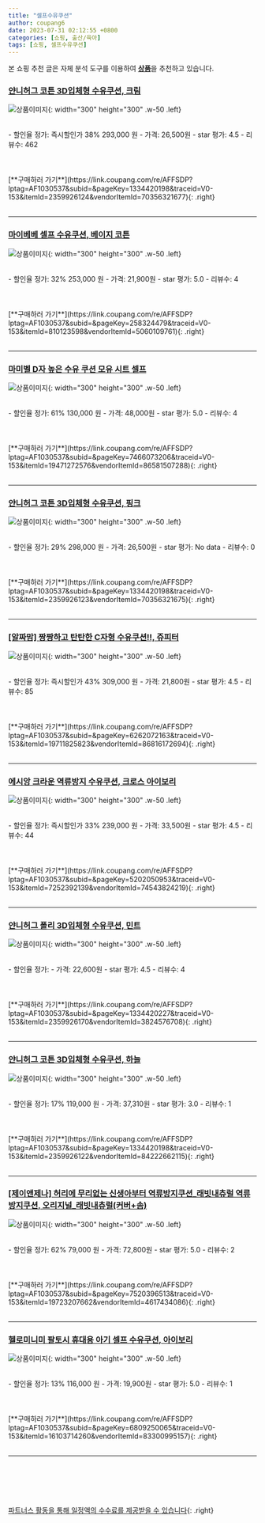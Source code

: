 ```yaml
---
title: "셀프수유쿠션"
author: coupang6
date: 2023-07-31 02:12:55 +0800
categories: [쇼핑, 출산/육아]
tags: [쇼핑, 셀프수유쿠션]
---
```


본 쇼핑 추천 글은 자체 분석 도구를 이용하여 [**상품**](https://link.coupang.com/a/bao1ui)을 추천하고 있습니다.

### [얀니허그 코튼 3D입체형 수유쿠션, 크림](https://link.coupang.com/re/AFFSDP?lptag=AF1030537&subid=&pageKey=1334420198&traceid=V0-153&itemId=2359926124&vendorItemId=70356321677)

![상품이미지](https://thumbnail9.coupangcdn.com/thumbnails/remote/230x230ex/image/retail/images/2020/03/10/12/7/1a8d8b01-7cc1-4850-9ba0-afd4a89edc87.jpg){: width="300" height="300" .w-50 .left}


<br>
- 할인율 정가: 즉시할인가 38%  293,000   원
- 가격: 26,500원
- star 평가: 4.5
- 리뷰수: 462
<br>
<br>
<br>
<br>
[**구매하러 가기**](https://link.coupang.com/re/AFFSDP?lptag=AF1030537&subid=&pageKey=1334420198&traceid=V0-153&itemId=2359926124&vendorItemId=70356321677){: .right}
<br>
<br>

---

### [마이베베 셀프 수유쿠션, 베이지 코튼](https://link.coupang.com/re/AFFSDP?lptag=AF1030537&subid=&pageKey=258324479&traceid=V0-153&itemId=810123598&vendorItemId=5060109761)

![상품이미지](https://thumbnail6.coupangcdn.com/thumbnails/remote/230x230ex/image/vendor_inventory/d2ac/741ababea8819f2b295b7cf1cd171bf74ff01a2aa702e3f48a0a3113e6e4.jpg){: width="300" height="300" .w-50 .left}


<br>
- 할인율 정가: 32%  253,000   원
- 가격: 21,900원
- star 평가: 5.0
- 리뷰수: 4
<br>
<br>
<br>
<br>
[**구매하러 가기**](https://link.coupang.com/re/AFFSDP?lptag=AF1030537&subid=&pageKey=258324479&traceid=V0-153&itemId=810123598&vendorItemId=5060109761){: .right}
<br>
<br>

---

### [마미벨 D자 높은 수유 쿠션 모유 시트 셀프](https://link.coupang.com/re/AFFSDP?lptag=AF1030537&subid=&pageKey=7466073206&traceid=V0-153&itemId=19471272576&vendorItemId=86581507288)

![상품이미지](https://thumbnail7.coupangcdn.com/thumbnails/remote/230x230ex/image/vendor_inventory/1b68/0e413ed3d9c4b5b494968580b0677fa7a8a4480270dc0463c5259b59b3f1.jpg){: width="300" height="300" .w-50 .left}


<br>
- 할인율 정가: 61%  130,000   원
- 가격: 48,000원
- star 평가: 5.0
- 리뷰수: 4
<br>
<br>
<br>
<br>
[**구매하러 가기**](https://link.coupang.com/re/AFFSDP?lptag=AF1030537&subid=&pageKey=7466073206&traceid=V0-153&itemId=19471272576&vendorItemId=86581507288){: .right}
<br>
<br>

---

### [얀니허그 코튼 3D입체형 수유쿠션, 핑크](https://link.coupang.com/re/AFFSDP?lptag=AF1030537&subid=&pageKey=1334420198&traceid=V0-153&itemId=2359926123&vendorItemId=70356321675)

![상품이미지](https://thumbnail6.coupangcdn.com/thumbnails/remote/230x230ex/image/retail/images/2020/03/10/12/9/f2140da4-d7c5-4f2a-8327-79013fd14d46.jpg){: width="300" height="300" .w-50 .left}


<br>
- 할인율 정가: 29%  298,000   원
- 가격: 26,500원
- star 평가: No data
- 리뷰수: 0
<br>
<br>
<br>
<br>
[**구매하러 가기**](https://link.coupang.com/re/AFFSDP?lptag=AF1030537&subid=&pageKey=1334420198&traceid=V0-153&itemId=2359926123&vendorItemId=70356321675){: .right}
<br>
<br>

---

### [[알짜맘] 짱짱하고 탄탄한 C자형 수유쿠션!!, 쥬피터](https://link.coupang.com/re/AFFSDP?lptag=AF1030537&subid=&pageKey=6262072163&traceid=V0-153&itemId=19711825823&vendorItemId=86816172694)

![상품이미지](https://thumbnail8.coupangcdn.com/thumbnails/remote/230x230ex/image/vendor_inventory/78c6/bb2db6798189e957f5ffc36513dbdab2a14927942f96adb9e8165059648a.jpg){: width="300" height="300" .w-50 .left}


<br>
- 할인율 정가: 즉시할인가 43%  309,000   원
- 가격: 21,800원
- star 평가: 4.5
- 리뷰수: 85
<br>
<br>
<br>
<br>
[**구매하러 가기**](https://link.coupang.com/re/AFFSDP?lptag=AF1030537&subid=&pageKey=6262072163&traceid=V0-153&itemId=19711825823&vendorItemId=86816172694){: .right}
<br>
<br>

---

### [에시앙 크라운 역류방지 수유쿠션, 크로스 아이보리](https://link.coupang.com/re/AFFSDP?lptag=AF1030537&subid=&pageKey=5202050953&traceid=V0-153&itemId=7252392139&vendorItemId=74543824219)

![상품이미지](https://thumbnail8.coupangcdn.com/thumbnails/remote/230x230ex/image/retail/images/2021/03/18/14/3/63d3f25a-1b90-470c-848f-f358c92df0f4.jpg){: width="300" height="300" .w-50 .left}


<br>
- 할인율 정가: 즉시할인가 33%  239,000   원
- 가격: 33,500원
- star 평가: 4.5
- 리뷰수: 44
<br>
<br>
<br>
<br>
[**구매하러 가기**](https://link.coupang.com/re/AFFSDP?lptag=AF1030537&subid=&pageKey=5202050953&traceid=V0-153&itemId=7252392139&vendorItemId=74543824219){: .right}
<br>
<br>

---

### [얀니허그 폴리 3D입체형 수유쿠션, 민트](https://link.coupang.com/re/AFFSDP?lptag=AF1030537&subid=&pageKey=1334420227&traceid=V0-153&itemId=2359926170&vendorItemId=3824576708)

![상품이미지](https://thumbnail7.coupangcdn.com/thumbnails/remote/230x230ex/image/vendor_inventory/833d/e935a6174e75076329f42832331ecc6b53b481cc6756a5a0ccdf68a10c4c.jpg){: width="300" height="300" .w-50 .left}


<br>
- 할인율 정가: 
- 가격: 22,600원
- star 평가: 4.5
- 리뷰수: 4
<br>
<br>
<br>
<br>
[**구매하러 가기**](https://link.coupang.com/re/AFFSDP?lptag=AF1030537&subid=&pageKey=1334420227&traceid=V0-153&itemId=2359926170&vendorItemId=3824576708){: .right}
<br>
<br>

---

### [얀니허그 코튼 3D입체형 수유쿠션, 하늘](https://link.coupang.com/re/AFFSDP?lptag=AF1030537&subid=&pageKey=1334420198&traceid=V0-153&itemId=2359926122&vendorItemId=84222662115)

![상품이미지](https://thumbnail7.coupangcdn.com/thumbnails/remote/230x230ex/image/vendor_inventory/8852/565d88719e01a90e26f72171b2c5f9a86ceef9c195a2a39bcc040c623119.JPG){: width="300" height="300" .w-50 .left}


<br>
- 할인율 정가: 17%  119,000   원
- 가격: 37,310원
- star 평가: 3.0
- 리뷰수: 1
<br>
<br>
<br>
<br>
[**구매하러 가기**](https://link.coupang.com/re/AFFSDP?lptag=AF1030537&subid=&pageKey=1334420198&traceid=V0-153&itemId=2359926122&vendorItemId=84222662115){: .right}
<br>
<br>

---

### [[제이앤제나] 허리에 무리없는 신생아부터 역류방지쿠션_래빗내츄럴 역류방지쿠션, 오리지널_래빗내츄럴(커버+솜)](https://link.coupang.com/re/AFFSDP?lptag=AF1030537&subid=&pageKey=7520396513&traceid=V0-153&itemId=19723207662&vendorItemId=4617434086)

![상품이미지](https://thumbnail9.coupangcdn.com/thumbnails/remote/230x230ex/image/vendor_inventory/0fbe/961c4c56aa344635e5870e378e2884d56c295c06a33929a64505a7e2c2e2.jpg){: width="300" height="300" .w-50 .left}


<br>
- 할인율 정가: 62%  79,000   원
- 가격: 72,800원
- star 평가: 5.0
- 리뷰수: 2
<br>
<br>
<br>
<br>
[**구매하러 가기**](https://link.coupang.com/re/AFFSDP?lptag=AF1030537&subid=&pageKey=7520396513&traceid=V0-153&itemId=19723207662&vendorItemId=4617434086){: .right}
<br>
<br>

---

### [헬로미니미 팔토시 휴대용 아기 셀프 수유쿠션, 아이보리](https://link.coupang.com/re/AFFSDP?lptag=AF1030537&subid=&pageKey=6809250065&traceid=V0-153&itemId=16103714260&vendorItemId=83300995157)

![상품이미지](https://thumbnail7.coupangcdn.com/thumbnails/remote/230x230ex/image/rs_quotation_api/gkbldipu/5eb5f030b7df434ea80290a1a62d6225.jpg){: width="300" height="300" .w-50 .left}


<br>
- 할인율 정가: 13%  116,000   원
- 가격: 19,900원
- star 평가: 5.0
- 리뷰수: 1
<br>
<br>
<br>
<br>
[**구매하러 가기**](https://link.coupang.com/re/AFFSDP?lptag=AF1030537&subid=&pageKey=6809250065&traceid=V0-153&itemId=16103714260&vendorItemId=83300995157){: .right}
<br>
<br>

---
<br><br><br><br><br> [파트너스 활동을 통해 일정액의 수수료를 제공받을 수 있습니다](https://link.coupang.com/a/bao1ui){: .right}